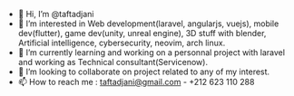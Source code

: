 - 👋 Hi, I’m @taftadjani
- 👀 I’m interested in Web development(laravel, angularjs, vuejs), mobile dev(flutter), game dev(unity, unreal engine), 3D stuff with blender, Artificial intelligence, cybersecurity, neovim, arch linux.
- 🌱 I’m currently learning and working on a personnal project with laravel and working as Technical consultant(Servicenow).
- 💞️ I’m looking to collaborate on project related to any of my interest. 
- 📫 How to reach me : taftadjani@gmail.com - +212 623 110 288

<!---
taftadjani/taftadjani is a ✨ special ✨ repository because its `README.md` (this file) appears on your GitHub profile.
You can click the Preview link to take a look at your changes.
--->
